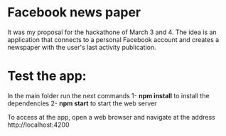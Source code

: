 # Facebook news paper

It was my proposal for the hackathone of March 3 and 4.
The idea is an application that connects to a personal Facebook account and creates a newspaper with the user's last activity publication.

# Test the app:

In the main folder run the next commands
 1- **npm install** to install the dependencies
 2- **npm start** to start the web server

 To access at the app, open a web browser and navigate at the address http://localhost:4200  
